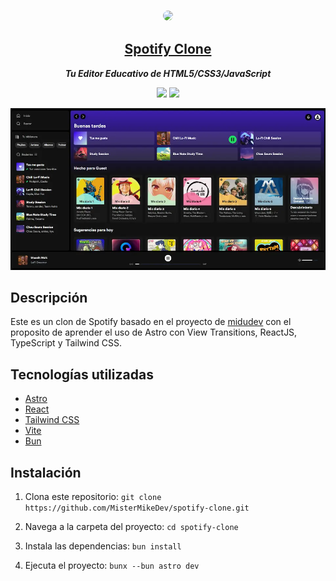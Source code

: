 <div align="center">

### <img src="https://github.com/MisterMikeDev.png" height="200px" style="border-radius: 9999px" />

## [Spotify Clone](https://github.com/MisterMikeDev/spotify-clone)

**_Tu Editor Educativo de HTML5/CSS3/JavaScript_**

</div>

<div align="center">

![](https://img.shields.io/badge/¿Es%20educativo%3F-Sí-brightgreen.svg)
![](https://img.shields.io/badge/¿Es%20con%20fines%20lucro%3F-Obviamente%20no-red.svg)

</div>

<div align="center">

![](/public/demo.webp)

</div>

## Descripción

Este es un clon de Spotify basado en el proyecto de
[midudev](https://github.com/midudev/spotify-twitch-clone) con el proposito de
aprender el uso de Astro con View Transitions, ReactJS, TypeScript y Tailwind
CSS.

## Tecnologías utilizadas

-   [Astro](https://astro.build/)
-   [React](https://reactjs.org/)
-   [Tailwind CSS](https://tailwindcss.com/)
-   [Vite](https://vitejs.dev/)
-   [Bun](https://bun.sh/)

## Instalación

1. Clona este repositorio:
   `git clone https://github.com/MisterMikeDev/spotify-clone.git`

2. Navega a la carpeta del proyecto: `cd spotify-clone`

3. Instala las dependencias: `bun install`

4. Ejecuta el proyecto: `bunx --bun astro dev`
